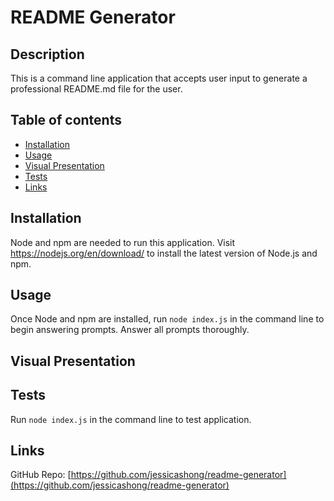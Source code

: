 # README Generator

## Description
This is a command line application that accepts user input to generate a professional README.md file for the user.

## Table of contents
- [Installation](#installation)
- [Usage](#usage)
- [Visual Presentation](#visual-presentation)
- [Tests](#tests)
- [Links](#links)

## Installation
Node and npm are needed to run this application. 
Visit https://nodejs.org/en/download/ to install the latest version of Node.js and npm.

## Usage
Once Node and npm are installed, run `node index.js` in the command line to begin answering prompts. Answer all prompts thoroughly.

## Visual Presentation


## Tests
Run `node index.js` in the command line to test application.

## Links 
GitHub Repo: [https://github.com/jessicashong/readme-generator](https://github.com/jessicashong/readme-generator)


